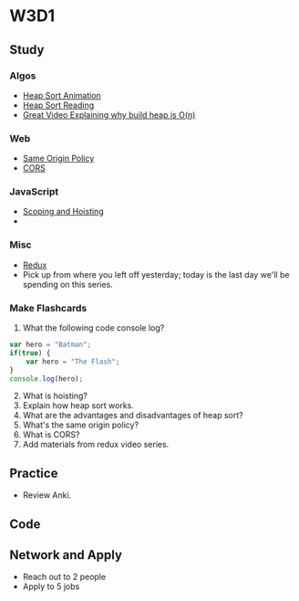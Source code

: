 # W3D1

## Study

### Algos 
- [Heap Sort Animation](https://www.toptal.com/developers/sorting-algorithms/heap-sort)
- [Heap Sort Reading](https://medium.com/basecs/heapify-all-the-things-with-heap-sort-55ee1c93af82)
- [Great Video Explaining why build heap is O(n)](https://www.youtube.com/watch?v=MiyLo8adrWw)

### Web
- [Same Origin Policy](https://developer.mozilla.org/en-US/docs/Web/Security/Same-origin_policy)
- [CORS](https://developer.mozilla.org/en-US/docs/Web/HTTP/CORS)

### JavaScript
- [Scoping and Hoisting](https://medium.com/@naveenkarippai/scoping-and-hoisting-in-javascript-2c2e82107427)
- 

### Misc
- [Redux](https://egghead.io/courses/getting-started-with-redux)
- Pick up from where you left off yesterday; today is the last day
we'll be spending on this series.

### Make Flashcards
1. What the following code console log?
```js
var hero = "Batman";
if(true) {
    var hero = "The Flash";
}
console.log(hero);
```
2. What is hoisting?
3. Explain how heap sort works.
4. What are the advantages and disadvantages of heap sort?
5. What's the same origin policy?
6. What is CORS?
7. Add materials from redux video series.

## Practice

- Review Anki. 

## Code 

## Network and Apply 

- Reach out to 2 people
- Apply to 5 jobs 
